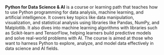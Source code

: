 **Python for Data Science & AI** is a course or learning path that teaches how to use Python programming for data analysis, machine learning, and artificial intelligence. It covers key topics like data manipulation, visualization, and statistical analysis using libraries like Pandas, NumPy, and Matplotlib. It also dives into machine learning algorithms with libraries such as Scikit-learn and TensorFlow, helping learners build predictive models and solve real-world problems with AI. The course is aimed at those who want to harness Python to explore, analyze, and model data effectively in data science and AI fields.
